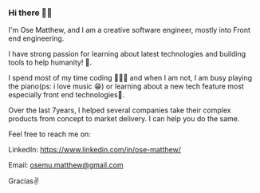 ### Hi there 👋😁

I'm Ose Matthew, and I am a creative software engineer, mostly into Front end engineering.

I have strong passion for learning about latest technologies and building tools to help humanity! 🚀.

I spend most of my time coding 👨🏽‍💻 and when I am not, I am busy playing the piano(ps: i love music 😁) or learning about a new tech feature most especially front end technologies🚀.

Over the last 7years, I helped several companies take their complex products from concept to market delivery. I can help you do the same.

Feel free to reach me on:

LinkedIn: https://www.linkedin.com/in/ose-matthew/

Email: osemu.matthew@gmail.com

Gracias✌
